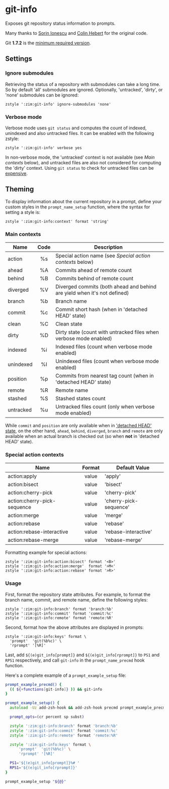 git-info
========

Exposes git repository status information to prompts.

Many thanks to [Sorin Ionescu](https://github.com/sorin-ionescu) and
[Colin Hebert](https://github.com/ColinHebert) for the original code.

Git **1.7.2** is the
[minimum required version](https://github.com/sorin-ionescu/prezto/issues/219).

Settings
--------

### Ignore submodules

Retrieving the status of a repository with submodules can take a long time.
So by default 'all' submodules are ignored. Optionally, 'untracked', 'dirty', or
'none' submodules can be ignored:

    zstyle ':zim:git-info' ignore-submodules 'none'

### Verbose mode

Verbose mode uses `git status` and computes the count of indexed, unindexed and
also untracked files. It can be enabled with the following zstyle:

    zstyle ':zim:git-info' verbose yes

In non-verbose mode, the 'untracked' context is not available (see *Main
contexts* below), and untracked files are also not considered for computing the
'dirty' context. Using `git status` to check for untracked files can be
[expensive](https://gist.github.com/sindresorhus/3898739).

Theming
-------

To display information about the current repository in a prompt, define your
custom styles in the `prompt_name_setup` function, where the syntax for setting
a style is:

    zstyle ':zim:git-info:context' format 'string'

### Main contexts

| Name      |  Code  | Description
| --------- | :----: | ---------------------------------------------------------
| action    |   %s   | Special action name (see *Special action contexts* below)
| ahead     |   %A   | Commits ahead of remote count
| behind    |   %B   | Commits behind of remote count
| diverged  |   %V   | Diverged commits (both ahead and behind are yield when it's not defined)
| branch    |   %b   | Branch name
| commit    |   %c   | Commit short hash (when in 'detached HEAD' state)
| clean     |   %C   | Clean state
| dirty     |   %D   | Dirty state (count with untracked files when verbose mode enabled)
| indexed   |   %i   | Indexed files (count when verbose mode enabled)
| unindexed |   %I   | Unindexed files (count when verbose mode enabled)
| position  |   %p   | Commits from nearest tag count (when in 'detached HEAD' state)
| remote    |   %R   | Remote name
| stashed   |   %S   | Stashed states count
| untracked |   %u   | Untracked files count (only when verbose mode enabled)

While `commit` and `position` are only available when in ['detached HEAD'
state](http://gitfaq.org/articles/what-is-a-detached-head.html), on the other
hand, `ahead`, `behind`, `diverged`, `branch` and `remote` are only available
when an actual branch is checked out (so when **not** in 'detached HEAD' state).

### Special action contexts

| Name                        | Format  | Default Value
| --------------------------- | :-----: | --------------------------------------
| action:apply                |  value  | 'apply'
| action:bisect               |  value  | 'bisect'
| action:cherry-pick          |  value  | 'cherry-pick'
| action:cherry-pick-sequence |  value  | 'cherry-pick-sequence'
| action:merge                |  value  | 'merge'
| action:rebase               |  value  | 'rebase'
| action:rebase-interactive   |  value  | 'rebase-interactive'
| action:rebase-merge         |  value  | 'rebase-merge'

Formatting example for special actions:

    zstyle ':zim:git-info:action:bisect' format '<B>'
    zstyle ':zim:git-info:action:merge'  format '>M<'
    zstyle ':zim:git-info:action:rebase' format '>R>'

### Usage

First, format the repository state attributes. For example, to format the
branch name, commit, and remote name, define the following styles:

    zstyle ':zim:git-info:branch' format 'branch:%b'
    zstyle ':zim:git-info:commit' format 'commit:%c'
    zstyle ':zim:git-info:remote' format 'remote:%R'

Second, format how the above attributes are displayed in prompts:

    zstyle ':zim:git-info:keys' format \
      'prompt'  'git(%b%c)' \
      'rprompt' '[%R]'

Last, add `${(e)git_info[prompt]}` and `${(e)git_info[rprompt]}` to `PS1` and
`RPS1` respectively, and call `git-info` in the `prompt_name_precmd` hook function.

Here's a complete example of a `prompt_example_setup` file:
```zsh
prompt_example_precmd() {
  (( ${+functions[git-info]} )) && git-info
}

prompt_example_setup() {
  autoload -Uz add-zsh-hook && add-zsh-hook precmd prompt_example_precmd

  prompt_opts=(cr percent sp subst)

  zstyle ':zim:git-info:branch' format 'branch:%b'
  zstyle ':zim:git-info:commit' format 'commit:%c'
  zstyle ':zim:git-info:remote' format 'remote:%R'

  zstyle ':zim:git-info:keys' format \
      'prompt'  'git(%b%c)' \
      'rprompt' '[%R]'

  PS1='${(e)git_info[prompt]}%# '
  RPS1='${(e)git_info[rprompt]}'
}

prompt_example_setup "${@}"
```
